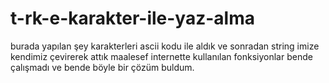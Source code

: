 # t-rk-e-karakter-ile-yaz-alma
burada yapılan şey karakterleri ascii kodu ile aldık ve sonradan string imize kendimiz çevirerek attık
maalesef internette kullanılan fonksiyonlar bende çalışmadı ve bende böyle bir çözüm buldum.
